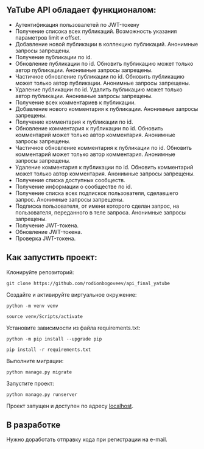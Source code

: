 ## YaTube API обладает функционалом:
- Аутентификация пользовалетей по JWT-токену
-  Получение списока всех публикаций. Возможность указания параметров limit и offset.
-  Добавление новой публикации в коллекцию публикаций. Анонимные запросы запрещены.
-  Получение публикации по id.
-  Обновление публикации по id. Обновить публикацию может только автор публикации. Анонимные запросы запрещены.
-  Частичное обновление публикации по id. Обновить публикацию может только автор публикации. Анонимные запросы запрещены.
-  Удаление публикации по id. Удалить публикацию может только автор публикации. Анонимные запросы запрещены.
-  Получение всех комментариев к публикации.
-  Добавление нового комментария к публикации. Анонимные запросы запрещены.
-  Получение комментария к публикации по id.
-  Обновление комментария к публикации по id. Обновить комментарий может только автор комментария. Анонимные запросы запрещены.
-  Частичное обновление комментария к публикации по id. Обновить комментарий может только автор комментария. Анонимные запросы запрещены.
-  Удаление комментария к публикации по id. Обновить комментарий может только автор комментария. Анонимные запросы запрещены.
-  Получение списка доступных сообществ.
-  Получение информации о сообществе по id.
-  Получение списка всех подпискок пользователя, сделавшего запрос. Анонимные запросы запрещены.
-  Подписка пользователя, от имени которого сделан запрос, на пользователя, переданного в теле запроса. Анонимные запросы запрещены.
-  Получение JWT-токена.
-  Обновление JWT-токена.
-  Проверка JWT-токена.

## Как запустить проект:

Клонируйте репозиторий:

```
git clone https://github.com/rodionbogoveev/api_final_yatube
```

Cоздайте и активируйте виртуальное окружение:
```
python -m venv venv
```
```
source venv/Scripts/activate
```
Установите зависимости из файла requirements.txt:
```
python -m pip install --upgrade pip
```
```
pip install -r requirements.txt
```
Выполните миграции:
```
python manage.py migrate
```
Запустите проект:
```
python manage.py runserver
```
Проект запущен и доступен по адресу [localhost](http://localhost:8000/).

## В разработке
Нужно доработать отправку кода при регистрации на e-mail.
